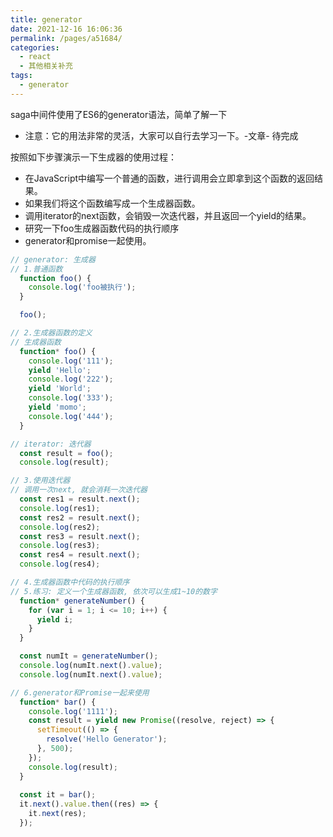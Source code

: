 ```yaml
---
title: generator
date: 2021-12-16 16:06:36
permalink: /pages/a51684/
categories:
  - react
  - 其他相关补充
tags:
  - generator
---
```


saga中间件使用了ES6的generator语法，简单了解一下

- 注意：它的用法非常的灵活，大家可以自行去学习一下。-文章- 待完成

按照如下步骤演示一下生成器的使用过程：

- 在JavaScript中编写一个普通的函数，进行调用会立即拿到这个函数的返回结果。
- 如果我们将这个函数编写成一个生成器函数。
- 调用iterator的next函数，会销毁一次迭代器，并且返回一个yield的结果。
- 研究一下foo生成器函数代码的执行顺序
- generator和promise一起使用。

```js
// generator: 生成器
// 1.普通函数
  function foo() {
    console.log('foo被执行');
  }

  foo();

// 2.生成器函数的定义
// 生成器函数
  function* foo() {
    console.log('111');
    yield 'Hello';
    console.log('222');
    yield 'World';
    console.log('333');
    yield 'momo';
    console.log('444');
  }

// iterator: 迭代器
  const result = foo();
  console.log(result);

// 3.使用迭代器
// 调用一次next, 就会消耗一次迭代器
  const res1 = result.next();
  console.log(res1);
  const res2 = result.next();
  console.log(res2);
  const res3 = result.next();
  console.log(res3);
  const res4 = result.next();
  console.log(res4);

// 4.生成器函数中代码的执行顺序
// 5.练习: 定义一个生成器函数, 依次可以生成1~10的数字
  function* generateNumber() {
    for (var i = 1; i <= 10; i++) {
      yield i;
    }
  }

  const numIt = generateNumber();
  console.log(numIt.next().value);
  console.log(numIt.next().value);

// 6.generator和Promise一起来使用
  function* bar() {
    console.log('1111');
    const result = yield new Promise((resolve, reject) => {
      setTimeout(() => {
        resolve('Hello Generator');
      }, 500);
    });
    console.log(result);
  }
  
  const it = bar();
  it.next().value.then((res) => {
    it.next(res);
  });
```